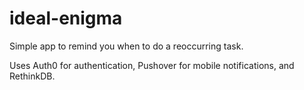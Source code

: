 # ideal-enigma
Simple app to remind you when to do a reoccurring task.

Uses Auth0 for authentication, Pushover for mobile notifications, and RethinkDB.
